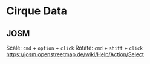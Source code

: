 # Cirque Data

## JOSM

Scale: `cmd` + `option` + `click`
Rotate: `cmd` + `shift` + `click`
https://josm.openstreetmap.de/wiki/Help/Action/Select
